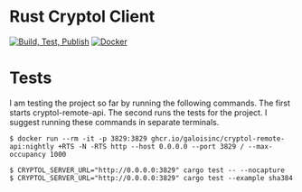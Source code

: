 # Rust Cryptol Client

[![Build, Test, Publish](https://github.com/weaversa/cryptol-rust-client/actions/workflows/main.yml/badge.svg)](https://github.com/weaversa/cryptol-rust-client/actions/workflows/main.yml)
[![Docker](https://github.com/weaversa/cryptol-rust-client/actions/workflows/docker.yml/badge.svg)](https://github.com/weaversa/cryptol-rust-client/actions/workflows/docker.yml)

# Tests

I am testing the project so far by running the following commands. The first starts cryptol-remote-api. The second runs the tests for the project. I suggest running these commands in separate terminals.

```
$ docker run --rm -it -p 3829:3829 ghcr.io/galoisinc/cryptol-remote-api:nightly +RTS -N -RTS http --host 0.0.0.0 --port 3829 / --max-occupancy 1000
```

```
$ CRYPTOL_SERVER_URL="http://0.0.0.0:3829" cargo test -- --nocapture
$ CRYPTOL_SERVER_URL="http://0.0.0.0:3829" cargo test --example sha384
```
